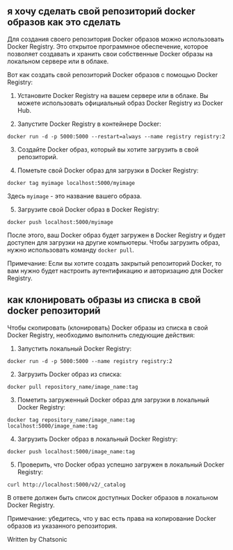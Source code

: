 ## я хочу сделать свой репозиторий docker образов как это сделать

Для создания своего репозитория Docker образов можно использовать Docker Registry. Это открытое программное обеспечение, которое позволяет создавать и хранить свои собственные Docker образы на локальном сервере или в облаке.

Вот как создать свой репозиторий Docker образов с помощью Docker Registry:

1. Установите Docker Registry на вашем сервере или в облаке. Вы можете использовать официальный образ Docker Registry из Docker Hub.

2. Запустите Docker Registry в контейнере Docker:

```
docker run -d -p 5000:5000 --restart=always --name registry registry:2
```

3. Создайте Docker образ, который вы хотите загрузить в свой репозиторий.

4. Пометьте свой Docker образ для загрузки в Docker Registry:

```
docker tag myimage localhost:5000/myimage
```
Здесь `myimage` - это название вашего образа.

5. Загрузите свой Docker образ в Docker Registry:

```
docker push localhost:5000/myimage
```

После этого, ваш Docker образ будет загружен в Docker Registry и будет доступен для загрузки на другие компьютеры. Чтобы загрузить образ, нужно использовать команду `docker pull`.

Примечание: Если вы хотите создать закрытый репозиторий Docker, то вам нужно будет настроить аутентификацию и авторизацию для Docker Registry.

## как клонировать образы из списка в свой docker репозиторий

Чтобы скопировать (клонировать) Docker образы из списка в свой Docker Registry, необходимо выполнить следующие действия:

1. Запустить локальный Docker Registry:

```
docker run -d -p 5000:5000 --name registry registry:2
```

2. Загрузить Docker образ из списка:

```
docker pull repository_name/image_name:tag
```

3. Пометить загруженный Docker образ для загрузки в локальный Docker Registry:

```
docker tag repository_name/image_name:tag localhost:5000/image_name:tag
```

4. Загрузить Docker образ в локальный Docker Registry:

```
docker push localhost:5000/image_name:tag
```

5. Проверить, что Docker образ успешно загружен в локальный Docker Registry:

```
curl http://localhost:5000/v2/_catalog
```

В ответе должен быть список доступных Docker образов в локальном Docker Registry.

Примечание: убедитесь, что у вас есть права на копирование Docker образов из указанного репозитория.

Written by Chatsonic